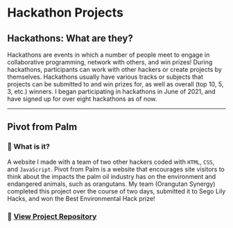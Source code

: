 # Hackathon Projects
## Hackathons: What are they?
Hackathons are events in which a number of people meet to engage in collaborative programming, network with others, and win prizes! During hackathons, participants can work with other hackers or create projects by themselves. Hackathons usually have various tracks or subjects that projects can be submitted to and win prizes for, as well as overall (top 10, 5, 3, etc.) winners. I began participating in hackathons in June of 2021, and have signed up for over eight hackathons as of now.

---
## Pivot from Palm
### 🤔 What is it?
A website I made with a team of two other hackers coded with `HTML`, `CSS`, and `JavaScript`. Pivot from Palm is a website that encourages site visitors to think about the impacts the palm oil industry has on the environment and endangered animals, such as orangutans. My team (Orangutan Synergy) completed this project over the course of two days, submitted it to Sego Lily Hacks, and won the Best Environmental Hack prize! <br>
### 📂 [View Project Repository](https://github.com/slingann/Pivot-from-Palm)
